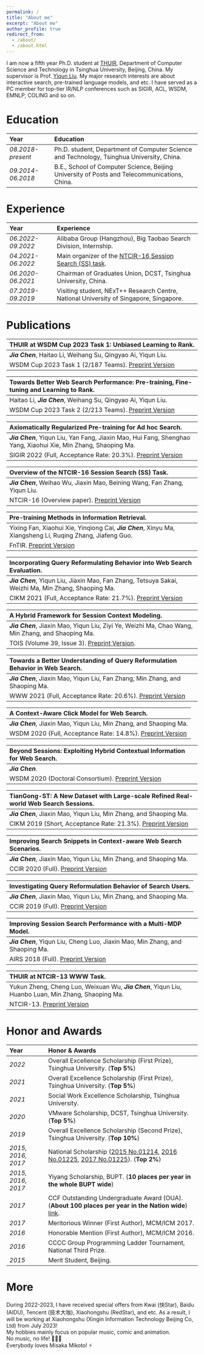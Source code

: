 ```yaml
---
permalink: /
title: "About me"
excerpt: "About me"
author_profile: true
redirect_from: 
  - /about/
  - /about.html
---
```


I am now a fifth year Ph.D. student at [THUIR](http://www.thuir.cn/), Department of Computer Science and Technology in Tsinghua University, Beijing, China. My supervisor is Prof. [Yiqun Liu](http://www.thuir.cn/group/~YQLiu/). My major research interests are about interactive search, pre-trained language models, and etc. I have served as a PC member for top-tier IR/NLP conferences such as SIGIR, ACL, WSDM, EMNLP, COLING and so on.

Education
======

| Year | Education |
| :------ | :------ | 
| *08.2018-present* | Ph.D. student, Department of Computer Science and Technology, Tsinghua University, China. |
| *09.2014-06.2018* | B.E., School of Computer Science, Beijing University of Posts and Telecommunications, China. |

Experience
======

| Year | Experience |
| :------ | :------ | 
| *06.2022-09.2022* | Alibaba Group (Hangzhou), Big Taobao Search Division, Internship. |
| *04.2021-06.2022* | Main organizer of the [NTCIR-16 Session Search (SS) task](http://www.thuir.cn/session-search/).|
| *06.2020-06.2021* | Chairman of Graduates Union, DCST, Tsinghua University, China.|
| *07.2019-09.2019* | Visiting student, NExT++ Research Centre, National University of Singapore, Singapore. |


Publications
======  

| **THUIR at WSDM Cup 2023 Task 1: Unbiased Learning to Rank.**|   
| :------ |   
| ***Jia Chen***, Haitao Li, Weihang Su, Qingyao Ai, Yiqun Liu. |  
| WSDM Cup 2023 Task 1 (2/187 Teams). [Preprint Version](https://xuanyuan14.github.io/files/WSDM-Cup-23.pdf)|  

| **Towards Better Web Search Performance: Pre-training, Fine-tuning and Learning to Rank.**|   
| :------ |   
| Haitao Li, ***Jia Chen***, Weihang Su, Qingyao Ai, Yiqun Liu. |  
| WSDM Cup 2023 Task 2 (2/213 Teams). [Preprint Version](https://xuanyuan14.github.io/files/WSDM_CUP_pretrain.pdf)|  

| **Axiomatically Regularized Pre-training for Ad hoc Search.**|  
| :------ |  
| ***Jia Chen***, Yiqun Liu, Yan Fang, Jiaxin Mao, Hui Fang, Shenghao Yang, Xiaohui Xie, Min Zhang, Shaoping Ma. |  
| SIGIR 2022 (Full, Acceptance Rate: 20.3%). [Preprint Version](https://xuanyuan14.github.io/files/SIGIR22Chen.pdf)|  

| **Overview of the NTCIR-16 Session Search (SS) Task.**|  
| :------ |  
| ***Jia Chen***, Weihao Wu, Jiaxin Mao, Beining Wang, Fan Zhang, Yiqun Liu. |  
| NTCIR-16 (Overview paper). [Preprint Version](https://xuanyuan14.github.io/files/01-NTCIR16-OV-SS-ChenJ.pdf)|  

| **Pre-training Methods in Information Retrieval.**|  
| :------ |  
| Yixing Fan, Xiaohui Xie, Yinqiong Cai, ***Jia Chen***, Xinyu Ma, Xiangsheng Li, Ruqing Zhang, Jiafeng Guo. |  
| FnTIR. [Preprint Version](https://arxiv.org/pdf/2111.13853)|   

| **Incorporating Query Reformulating Behavior into Web Search Evaluation.**|
| :------ |  
| ***Jia Chen***, Yiqun Liu, Jiaxin Mao, Fan Zhang, Tetsuya Sakai, Weizhi Ma, Min Zhang, Shaoping Ma. |
| CIKM 2021 (Full, Acceptance Rate: 21.7%). [Preprint Version](https://xuanyuan14.github.io/files/CIKM21chen.pdf)| 

| **A Hybrid Framework for Session Context Modeling.** |
| :------ |  
| ***Jia Chen***, Jiaxin Mao, Yiqun Liu, Ziyi Ye, Weizhi Ma, Chao Wang, Min Zhang, and Shaoping Ma.  |
| TOIS (Volume 39, Issue 3). [Preprint Version](https://dl.acm.org/doi/pdf/10.1145/3448127).| 

| **Towards a Better Understanding of Query Reformulation Behavior in Web Search.** |
| :------ |  
| ***Jia Chen***, Jiaxin Mao, Yiqun Liu, Fan Zhang, Min Zhang, and Shaoping Ma. |
| WWW 2021 (Full, Acceptance Rate: 20.6%). [Preprint Version](https://xuanyuan14.github.io/files/WWW21chen.pdf)|  

| **A Context-Aware Click Model for Web Search.** |
| :------ |  
| ***Jia Chen***, Jiaxin Mao, Yiqun Liu, Min Zhang, and Shaoping Ma. |
| WSDM 2020 (Full, Acceptance Rate: 14.8%). [Preprint Version](https://xuanyuan14.github.io/files/WSDM20chen.pdf)|

| **Beyond Sessions: Exploiting Hybrid Contextual Information for Web Search.** |
| :------ |  
| ***Jia Chen***. |
| WSDM 2020 (Doctoral Consortium). [Preprint Version](https://xuanyuan14.github.io/files/WSDM20DCchen.pdf)|

| **TianGong-ST: A New Dataset with Large-scale Refined Real-world Web Search Sessions.** |
| :------ |  
| ***Jia Chen***, Jiaxin Mao, Yiqun Liu, Min Zhang, and Shaoping Ma. |
| CIKM 2019 (Short, Acceptance Rate: 21.3%). [Preprint Version](https://xuanyuan14.github.io/files/CIKM19chen.pdf)|
  
| **Improving Search Snippets in Context-aware Web Search Scenarios.** |
| :------ |  
| ***Jia Chen***, Jiaxin Mao, Yiqun Liu, Min Zhang, and Shaoping Ma. |
| CCIR 2020 (Full). [Preprint Version](https://xuanyuan14.github.io/files/CCIR20chen.pdf)|

| **Investigating Query Reformulation Behavior of Search Users.** |
| :------ |  
| ***Jia Chen***, Jiaxin Mao, Yiqun Liu, Min Zhang, and Shaoping Ma. |
| CCIR 2019 (Full). [Preprint Version](https://xuanyuan14.github.io/files/CCIR19chen.pdf)|
  
| **Improving Session Search Performance with a Multi-MDP Model.** |
| :------ |  
| ***Jia Chen***, Yiqun Liu, Cheng Luo, Jiaxin Mao, Min Zhang, and Shaoping Ma. |
| AIRS 2018 (Full). [Preprint Version](https://xuanyuan14.github.io/files/JiaChen-AIRS2018.pdf)|

| **THUIR at NTCIR-13 WWW Task.** |
| :------ |  
| Yukun Zheng, Cheng Luo, Weixuan Wu, ***Jia Chen***, Yiqun Liu, Huanbo Luan, Min Zhang, Shaoping Ma. |
| NTCIR-13. [Preprint Version](https://xuanyuan14.github.io/files/NTCIR-13_paper_28.pdf)|

Honor and Awards
======

| Year | Honor & Awards |
| :------ | :------ | 
| *2022* | Overall Excellence Scholarship (First Prize), Tsinghua University. (**Top 5%**)|
| *2021* | Overall Excellence Scholarship (First Prize), Tsinghua University. (**Top 5%**)|
| *2021* | Social Work Excellence Scholarship, Tsinghua University.|
| *2020* | VMware Scholarship, DCST, Tsinghua University. (**Top 5%**)|
| *2019* | Overall Excellence Scholarship (Second Prize), Tsinghua University. (**Top 10%**)| 
| *2015, 2016, 2017* | National Scholarship ([2015 No.01214](http://www.moe.gov.cn/srcsite/A05/s7505/201601/t20160120_228481.html), [2016 No.01225](http://www.moe.gov.cn/srcsite/A05/s7505/201612/t20161230_293528.html), [2017 No.01225](http://www.moe.gov.cn/srcsite/A05/s7505/201711/t20171108_318697.html)). (**Top 2%**)| 
| *2015, 2016, 2017* | Yiyang Scholarship, BUPT. (**10 places per year in the whole BUPT wide**)|
| *2017* | CCF Outstanding Undergraduate Award (OUA). (**About 100 places per year in the Nation wide**) [link](https://www.ccf.org.cn/Awards/Awards/2017-07-31/602612.shtml).
| *2017* | Meritorious Winner (First Author), MCM/ICM 2017.|
| *2016* | Honorable Mention (First Author), MCM/ICM 2016.|
| *2016* | CCCC Group Programming Ladder Tournament, National Third Prize.|
| *2015* | Merit Student, Beijing.|

More
======  
During 2022-2023, I have received special offers from Kwai (快Star), Baidu (AIDU), Tencent (技术大咖), Xiaohongshu (RedStar), and etc. As a result, I will be working at Xiaohongshu (Xingin Information Technology Beijing Co, Ltd) from July 2023!  
My hobbies mainly focus on popular music, comic and animation.  
No music, no life! 🤠🎵🎶  
Everybody loves Misaka Mikoto! ⚡️


<script type='text/javascript' id='clustrmaps' src='//cdn.clustrmaps.com/map_v2.js?cl=ffffff&w=a&t=tt&d=bju4B0QMEhcfQpVMAV_s8aJSfw7oX9YpdHi3zjXMeOs&cmn=f00b34'></script>
